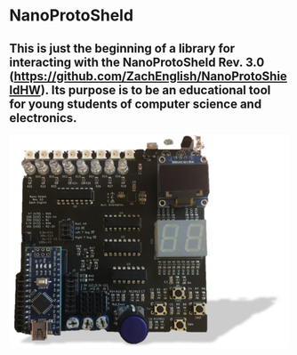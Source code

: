 # NanoProtoSheld
## This is just the beginning of a library for interacting with the NanoProtoSheld Rev. 3.0 (https://github.com/ZachEnglish/NanoProtoShieldHW). Its purpose is to be an educational tool for young students of computer science and electronics.

![Picture of NanoProtoShield](https://github.com/ZachEnglish/NanoProtoShield/blob/master/RealLife.png)
